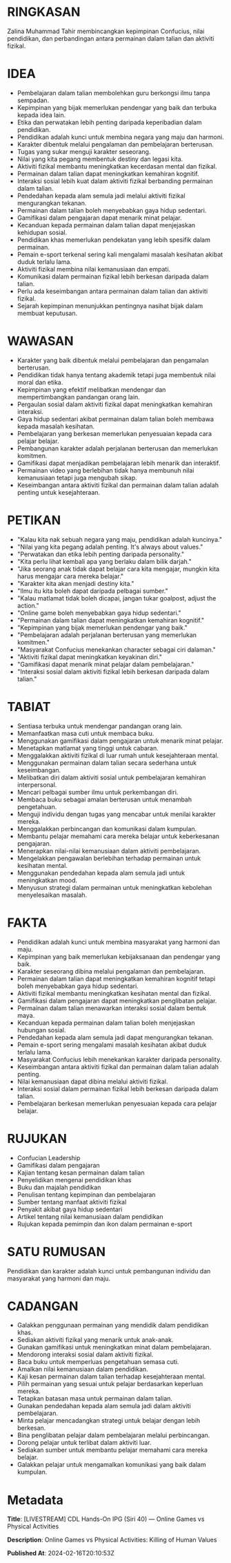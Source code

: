 # RINGKASAN
Zalina Muhammad Tahir membincangkan kepimpinan Confucius, nilai pendidikan, dan perbandingan antara permainan dalam talian dan aktiviti fizikal.

# IDEA
- Pembelajaran dalam talian membolehkan guru berkongsi ilmu tanpa sempadan.
- Kepimpinan yang bijak memerlukan pendengar yang baik dan terbuka kepada idea lain.
- Etika dan perwatakan lebih penting daripada keperibadian dalam pendidikan.
- Pendidikan adalah kunci untuk membina negara yang maju dan harmoni.
- Karakter dibentuk melalui pengalaman dan pembelajaran berterusan.
- Tugas yang sukar menguji karakter seseorang.
- Nilai yang kita pegang membentuk destiny dan legasi kita.
- Aktiviti fizikal membantu meningkatkan kecerdasan mental dan fizikal.
- Permainan dalam talian dapat meningkatkan kemahiran kognitif.
- Interaksi sosial lebih kuat dalam aktiviti fizikal berbanding permainan dalam talian.
- Pendedahan kepada alam semula jadi melalui aktiviti fizikal mengurangkan tekanan.
- Permainan dalam talian boleh menyebabkan gaya hidup sedentari.
- Gamifikasi dalam pengajaran dapat menarik minat pelajar.
- Kecanduan kepada permainan dalam talian dapat menjejaskan kehidupan sosial.
- Pendidikan khas memerlukan pendekatan yang lebih spesifik dalam permainan.
- Pemain e-sport terkenal sering kali mengalami masalah kesihatan akibat duduk terlalu lama.
- Aktiviti fizikal membina nilai kemanusiaan dan empati.
- Komunikasi dalam permainan fizikal lebih berkesan daripada dalam talian.
- Perlu ada keseimbangan antara permainan dalam talian dan aktiviti fizikal.
- Sejarah kepimpinan menunjukkan pentingnya nasihat bijak dalam membuat keputusan.

# WAWASAN
- Karakter yang baik dibentuk melalui pembelajaran dan pengamalan berterusan.
- Pendidikan tidak hanya tentang akademik tetapi juga membentuk nilai moral dan etika.
- Kepimpinan yang efektif melibatkan mendengar dan mempertimbangkan pandangan orang lain.
- Pergaulan sosial dalam aktiviti fizikal dapat meningkatkan kemahiran interaksi.
- Gaya hidup sedentari akibat permainan dalam talian boleh membawa kepada masalah kesihatan.
- Pembelajaran yang berkesan memerlukan penyesuaian kepada cara pelajar belajar.
- Pembangunan karakter adalah perjalanan berterusan dan memerlukan komitmen.
- Gamifikasi dapat menjadikan pembelajaran lebih menarik dan interaktif.
- Permainan video yang berlebihan tidak hanya membunuh nilai kemanusiaan tetapi juga mengubah sikap.
- Keseimbangan antara aktiviti fizikal dan permainan dalam talian adalah penting untuk kesejahteraan.

# PETIKAN
- "Kalau kita nak sebuah negara yang maju, pendidikan adalah kuncinya."
- "Nilai yang kita pegang adalah penting. It's always about values."
- "Perwatakan dan etika lebih penting daripada personality."
- "Kita perlu lihat kembali apa yang berlaku dalam bilik darjah."
- "Jika seorang anak tidak dapat belajar cara kita mengajar, mungkin kita harus mengajar cara mereka belajar."
- "Karakter kita akan menjadi destiny kita."
- "Ilmu itu kita boleh dapat daripada pelbagai sumber."
- "Kalau matlamat tidak boleh dicapai, jangan tukar goalpost, adjust the action."
- "Online game boleh menyebabkan gaya hidup sedentari."
- "Permainan dalam talian dapat meningkatkan kemahiran kognitif."
- "Kepimpinan yang bijak memerlukan pendengar yang baik."
- "Pembelajaran adalah perjalanan berterusan yang memerlukan komitmen."
- "Masyarakat Confucius menekankan character sebagai ciri dalaman."
- "Aktiviti fizikal dapat meningkatkan keyakinan diri."
- "Gamifikasi dapat menarik minat pelajar dalam pembelajaran."
- "Interaksi sosial dalam aktiviti fizikal lebih berkesan daripada dalam talian."

# TABIAT
- Sentiasa terbuka untuk mendengar pandangan orang lain.
- Memanfaatkan masa cuti untuk membaca buku.
- Menggunakan gamifikasi dalam pengajaran untuk menarik minat pelajar.
- Menetapkan matlamat yang tinggi untuk cabaran.
- Menggalakkan aktiviti fizikal di luar rumah untuk kesejahteraan mental.
- Menggunakan permainan dalam talian secara sederhana untuk keseimbangan.
- Melibatkan diri dalam aktiviti sosial untuk pembelajaran kemahiran interpersonal.
- Mencari pelbagai sumber ilmu untuk perkembangan diri.
- Membaca buku sebagai amalan berterusan untuk menambah pengetahuan.
- Menguji individu dengan tugas yang mencabar untuk menilai karakter mereka.
- Menggalakkan perbincangan dan komunikasi dalam kumpulan.
- Membantu pelajar memahami cara mereka belajar untuk keberkesanan pengajaran.
- Menerapkan nilai-nilai kemanusiaan dalam aktiviti pembelajaran.
- Mengelakkan pengawalan berlebihan terhadap permainan untuk kesihatan mental.
- Menggunakan pendedahan kepada alam semula jadi untuk meningkatkan mood.
- Menyusun strategi dalam permainan untuk meningkatkan kebolehan menyelesaikan masalah.

# FAKTA
- Pendidikan adalah kunci untuk membina masyarakat yang harmoni dan maju.
- Kepimpinan yang baik memerlukan kebijaksanaan dan pendengar yang baik.
- Karakter seseorang dibina melalui pengalaman dan pembelajaran.
- Permainan dalam talian dapat meningkatkan kemahiran kognitif tetapi boleh menyebabkan gaya hidup sedentari.
- Aktiviti fizikal membantu meningkatkan kesihatan mental dan fizikal.
- Gamifikasi dalam pengajaran dapat meningkatkan penglibatan pelajar.
- Permainan dalam talian menawarkan interaksi sosial dalam bentuk maya.
- Kecanduan kepada permainan dalam talian boleh menjejaskan hubungan sosial.
- Pendedahan kepada alam semula jadi dapat mengurangkan tekanan.
- Pemain e-sport sering mengalami masalah kesihatan akibat duduk terlalu lama.
- Masyarakat Confucius lebih menekankan karakter daripada personality.
- Keseimbangan antara aktiviti fizikal dan permainan dalam talian adalah penting.
- Nilai kemanusiaan dapat dibina melalui aktiviti fizikal.
- Interaksi sosial dalam permainan fizikal lebih berkesan daripada dalam talian.
- Pembelajaran berkesan memerlukan penyesuaian kepada cara pelajar belajar.

# RUJUKAN
- Confucian Leadership
- Gamifikasi dalam pengajaran
- Kajian tentang kesan permainan dalam talian
- Penyelidikan mengenai pendidikan khas
- Buku dan majalah pendidikan
- Penulisan tentang kepimpinan dan pembelajaran
- Sumber tentang manfaat aktiviti fizikal
- Penyakit akibat gaya hidup sedentari
- Artikel tentang nilai kemanusiaan dalam pendidikan
- Rujukan kepada pemimpin dan ikon dalam permainan e-sport

# SATU RUMUSAN
Pendidikan dan karakter adalah kunci untuk pembangunan individu dan masyarakat yang harmoni dan maju.

# CADANGAN
- Galakkan penggunaan permainan yang mendidik dalam pendidikan khas.
- Sediakan aktiviti fizikal yang menarik untuk anak-anak.
- Gunakan gamifikasi untuk meningkatkan minat dalam pembelajaran.
- Mendorong interaksi sosial dalam aktiviti fizikal.
- Baca buku untuk memperluas pengetahuan semasa cuti.
- Amalkan nilai kemanusiaan dalam pendidikan.
- Kaji kesan permainan dalam talian terhadap kesejahteraan mental.
- Pilih permainan yang sesuai untuk pelajar berdasarkan keperluan mereka.
- Tetapkan batasan masa untuk permainan dalam talian.
- Gunakan pendedahan kepada alam semula jadi dalam aktiviti pembelajaran.
- Minta pelajar mencadangkan strategi untuk belajar dengan lebih berkesan.
- Bina penglibatan pelajar dalam pembelajaran melalui perbincangan.
- Dorong pelajar untuk terlibat dalam aktiviti luar.
- Sediakan sumber untuk membantu pelajar memahami cara mereka belajar.
- Galakkan pelajar untuk mengamalkan komunikasi yang baik dalam kumpulan.

# Metadata
**Title**: [LIVESTREAM]  CDL Hands-On IPG (Siri 40) — Online Games vs Physical Activities

**Description**: Online Games vs Physical Activities: Killing of Human Values

**Published At**: 2024-02-16T20:10:53Z